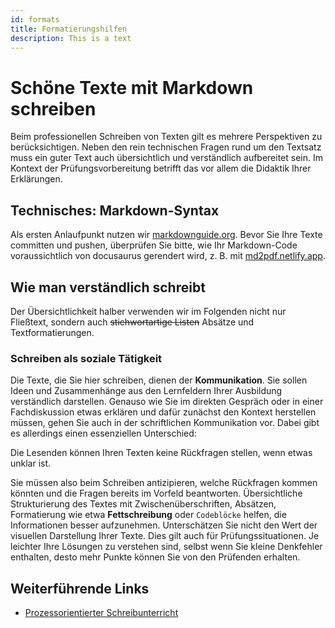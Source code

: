 ```yaml
---
id: formats
title: Formatierungshilfen
description: This is a text
---
```


# Schöne Texte mit Markdown schreiben

Beim professionellen Schreiben von Texten gilt es mehrere Perspektiven zu berücksichtigen. Neben den rein technischen Fragen rund um den Textsatz muss ein guter Text auch übersichtlich und verständlich aufbereitet sein. Im Kontext der Prüfungsvorbereitung betrifft das vor allem die Didaktik Ihrer Erklärungen. 

## Technisches: Markdown-Syntax

Als ersten Anlaufpunkt nutzen wir [markdownguide.org](https://www.markdownguide.org/basic-syntax/). Bevor Sie Ihre Texte committen und pushen, überprüfen Sie bitte, wie Ihr Markdown-Code voraussichtlich von docusaurus gerendert wird, z. B. mit [md2pdf.netlify.app](https://md2pdf.netlify.app/).

## Wie man verständlich schreibt

Der Übersichtlichkeit halber verwenden wir im Folgenden nicht nur Fließtext, sondern auch ~~stichwortartige Listen~~ Absätze und Textformatierungen.

### Schreiben als soziale Tätigkeit

Die Texte, die Sie hier schreiben, dienen der **Kommunikation**. Sie sollen Ideen und Zusammenhänge aus den Lernfeldern Ihrer Ausbildung verständlich darstellen. Genauso wie Sie im direkten Gespräch oder in einer Fachdiskussion etwas erklären und dafür zunächst den Kontext herstellen müssen, gehen Sie auch in der schriftlichen Kommunikation vor. Dabei gibt es allerdings einen essenziellen Unterschied:

Die Lesenden können Ihren Texten keine Rückfragen stellen, wenn etwas unklar ist. 

Sie müssen also beim Schreiben antizipieren, welche Rückfragen kommen könnten und die Fragen bereits im Vorfeld beantworten. Übersichtliche Strukturierung des Textes mit Zwischenüberschriften, Absätzen, Formatierung wie etwa **Fettschreibung** oder `Codeblöcke` helfen, die Informationen besser aufzunehmen. Unterschätzen Sie nicht den Wert der visuellen Darstellung Ihrer Texte. Dies gilt auch für Prüfungssituationen. Je leichter Ihre Lösungen zu verstehen sind, selbst wenn Sie kleine Denkfehler enthalten, desto mehr Punkte können Sie von den Prüfenden erhalten.

## Weiterführende Links

- [Prozessorientierter Schreibunterricht](https://stift-deutschunterricht.de/schriftlicher-sprachgebrauch/)
